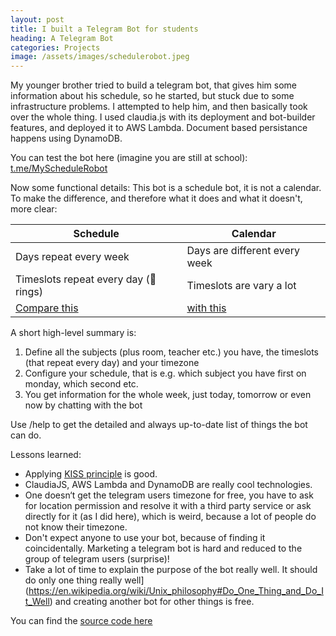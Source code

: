 ```yaml
---
layout: post
title: I built a Telegram Bot for students
heading: A Telegram Bot
categories: Projects
image: /assets/images/schedulerobot.jpeg
---
```


My younger brother tried to build a telegram bot, that gives him some information about his schedule,
so he started, but stuck due to some infrastructure problems. I attempted to help him,
and then basically took over the whole thing. I used claudia.js with its deployment and bot-builder
features,
and deployed it to AWS Lambda. Document based persistance happens using DynamoDB.

You can test the bot here (imagine you are still at school): [t.me/MyScheduleRobot](http://t.me/MyScheduleRobot)

Now some functional details: This bot is a schedule bot, it is not a calendar.
To make the difference, and therefore what it does and what it doesn't, more clear:

| Schedule                                                                                     | Calendar                                                                                          |
| -------------------------------------------------------------------------------------------- | ------------------------------------------------------------------------------------------------- |
| Days repeat every week                                                                       | Days are different every week                                                                     |
| Timeslots repeat every day (🔔 rings)                                                         | Timeslots are vary a lot                                                                          |
| [Compare this](https://i.pinimg.com/originals/e8/ec/d1/e8ecd11f3c278afd7b3543a2b81fd1ea.png) | [with this](https://cdn.vertex42.com/calendars/images/monthly-calendar-with-combined-weekend.png) |

A short high-level summary is:
1. Define all the subjects (plus room, teacher etc.) you have, the timeslots (that repeat every day) and your timezone
2. Configure your schedule, that is e.g. which subject you have first on monday, which second etc.
3. You get information for the whole week, just today, tomorrow or even now by chatting with the bot

Use /help to get the detailed and always up-to-date list of things the bot can do.

Lessons learned:
- Applying [KISS principle](https://en.wikipedia.org/wiki/KISS_principle) is good.
- ClaudiaJS, AWS Lambda and DynamoDB are really cool technologies.
- One doesn‘t get the telegram users timezone for free, you have to ask for location permission and resolve it with a third party service or ask directly for it (as I did here), which is weird, because a lot of people do not know their timezone.
- Don't expect anyone to use your bot, because of finding it coincidentally. Marketing a telegram bot is hard and reduced to the group of telegram users (surprise)!
- Take a lot of time to explain the purpose of the bot really well. It should do only one thing really well](https://en.wikipedia.org/wiki/Unix_philosophy#Do_One_Thing_and_Do_It_Well) and creating another bot for other things is free.

You can find the [source code here](https://github.com/Robert-Nickel/schedule-bot)